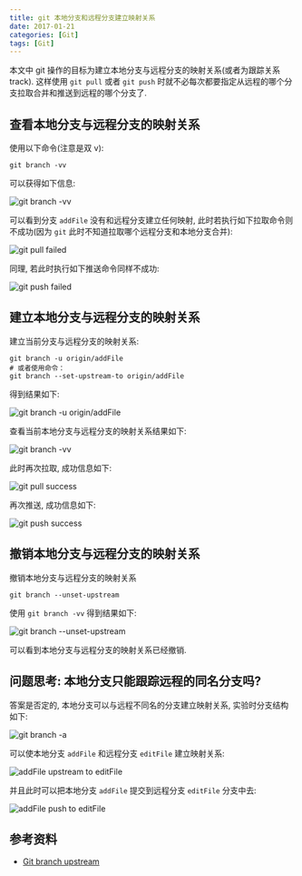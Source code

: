 ```yaml
---
title: git 本地分支和远程分支建立映射关系
date: 2017-01-21
categories: [Git]
tags: [Git]
---
```


本文中 git 操作的目标为建立本地分支与远程分支的映射关系(或者为跟踪关系 track). 这样使用 `git pull` 或者 `git push` 时就不必每次都要指定从远程的哪个分支拉取合并和推送到远程的哪个分支了.

## 查看本地分支与远程分支的映射关系

使用以下命令(注意是双 v):

```
git branch -vv
```

可以获得如下信息:

![git branch -vv](/img/git/003.png)

可以看到分支 `addFile` 没有和远程分支建立任何映射, 此时若执行如下拉取命令则不成功(因为 `git` 此时不知道拉取哪个远程分支和本地分支合并):

![git pull failed](/img/git/004.png)

同理, 若此时执行如下推送命令同样不成功:

![git push failed](/img/git/005.png)

## 建立本地分支与远程分支的映射关系

建立当前分支与远程分支的映射关系:

```
git branch -u origin/addFile
# 或者使用命令：
git branch --set-upstream-to origin/addFile
```

得到结果如下:

![git branch -u origin/addFile](/img/git/006.png)

查看当前本地分支与远程分支的映射关系结果如下:

![git branch -vv](/img/git/007.png)

此时再次拉取, 成功信息如下:

![git pull success](/img/git/008.png)

再次推送, 成功信息如下:

![git push success](/img/git/009.png)

## 撤销本地分支与远程分支的映射关系

撤销本地分支与远程分支的映射关系

```
git branch --unset-upstream
```

使用 `git branch -vv` 得到结果如下:

![git branch --unset-upstream](/img/git/010.png)

可以看到本地分支与远程分支的映射关系已经撤销.

## 问题思考: 本地分支只能跟踪远程的同名分支吗?

答案是否定的, 本地分支可以与远程不同名的分支建立映射关系, 实验时分支结构如下:

![git branch -a](/img/git/011.png)

可以使本地分支 `addFile` 和远程分支 `editFile` 建立映射关系:

![addFile upstream to editFile](/img/git/012.png)

并且此时可以把本地分支 `addFile` 提交到远程分支 `editFile` 分支中去:

![addFile push to editFile](/img/git/013.png)

## 参考资料

- [Git branch upstream](http://blog.csdn.net/tterminator/article/details/78108550)
